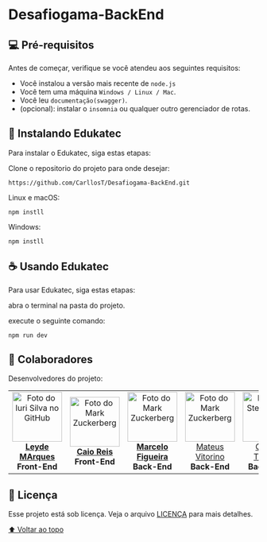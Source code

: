 # Desafiogama-BackEnd

## 💻 Pré-requisitos

Antes de começar, verifique se você atendeu aos seguintes requisitos:
<!---Estes são apenas requisitos de exemplo. Adicionar, duplicar ou remover conforme necessário--->
* Você instalou a versão mais recente de `node.js`
* Você tem uma máquina `Windows / Linux / Mac`. 
* Você leu `documentação(swagger)`.
* (opcional): instalar o  `insomnia` ou qualquer outro gerenciador de rotas.

## 🚀 Instalando Edukatec

Para instalar o Edukatec, siga estas etapas:

Clone o repositorio do projeto para onde desejar:
```
https://github.com/CarllosT/Desafiogama-BackEnd.git
```

Linux e macOS:
```
npm instll
```

Windows:
```
npm instll
```


## ☕ Usando Edukatec

Para usar Edukatec, siga estas etapas:

abra o terminal na pasta do projeto.

execute o seguinte comando:

```
npm run dev
```


## 🤝 Colaboradores

Desenvolvedores do projeto:

<table>
  <tr>
    <td align="center">
      <a href="#">
        <img src="https://avatars.githubusercontent.com/u/60992762?v=4" width="100px;" alt="Foto do Iuri Silva no GitHub"/><br>
        <sub>
        <b> <a href="https://github.com/Leydemarques">Leyde MArques</a> </b>
          <b>Front-End</b>
        </sub>
      </a>
    </td>
    <td align="center">
      <a href="#">
        <img src="https://avatars.githubusercontent.com/u/84587074?v=4" width="100px;" alt="Foto do Mark Zuckerberg"/><br>
        <sub>
        <b> <a href="https://github.com/mrcaioreis?tab=repositories">Caio Reis</a> </b>
          <b>Front-End</b>
        </sub>
      </a>
    </td>
    <td align="center">
      <a href="#">
        <img src="https://avatars.githubusercontent.com/u/89924770?v=4" width="100px;" alt="Foto do Mark Zuckerberg"/><br>
        <sub>
       <b> <a href="https://github.com/marcelosousafigueira">Marcelo Figueira</a> </b>
          <b>Back-End</b>
        </sub>
      </a>
    </td>
    <td align="center">
      <a href="#">
        <img src="https://avatars.githubusercontent.com/u/66658615?v=4" width="100px;" alt="Foto do Mark Zuckerberg"/><br>
        <sub>
        <a href="https://github.com/Mini-mat">Mateus Vitorino</a>
          <b>Back-End</b>
        </sub>
      </a>
    </td>
    <td align="center">
      <a href="#">
        <img src="https://avatars.githubusercontent.com/u/51389902?v=4" width="100px;" alt="Foto do Steve Jobs"/><br>
        <sub>
        <a href="https://github.com/CarllosT">Carlos Trajano</a>
          <b>Back-End</b>
        </sub>
      </a>
    </td>
  </tr>
</table>

## 📝 Licença

Esse projeto está sob licença. Veja o arquivo [LICENÇA](LICENSE.md) para mais detalhes.

[⬆ Voltar ao topo](Desafiogama-BackEnd)<br>
